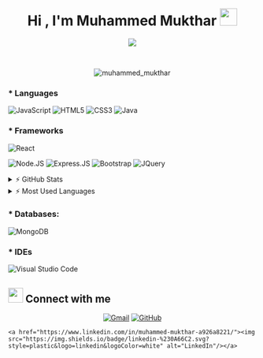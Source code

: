 <h1 align="center">Hi , I'm Muhammed Mukthar <img src="https://media.giphy.com/media/hvRJCLFzcasrR4ia7z/giphy.gif" width="35"></h1>
<p align="center">
  <a href="https://github.com/DenverCoder1/readme-typing-svg"><img src="https://readme-typing-svg.herokuapp.com?lines=Javascript+Developer;Nodejs+Express+Mongodb;Reactjs;DS%20|%20Algorithms%20;Specialist%20on%20Debugging;;Always%20learning%20new%20things&center=true&width=500&height=50"></a>
</p>


<br>

<p align="center"> 
	<img src="https://komarev.com/ghpvc/?username=muhammed-mukthar&label=Profile%20views&color=0e75b6&style=plastic" alt="muhammed_mukthar" /> 
</p>

### * Languages


![JavaScript](https://img.shields.io/badge/JavaScript-F7DF1E?style=plastic&logo=javascript&logoColor=black)
![HTML5](https://img.shields.io/badge/HTML5-E34F26?style=plastic&logo=html5&logoColor=white)
![CSS3](https://img.shields.io/badge/CSS3-1572B6?style=plastic&logo=css3&logoColor=white)
![Java](https://img.shields.io/badge/Java-ED8B00?style=plastic&logo=java&logoColor=white)



### * Frameworks

![React](https://img.shields.io/badge/React-20232A?style=plastic&logo=react&logoColor=61DAFB)

![Node.JS](https://img.shields.io/badge/Node.js-43853D?style=plastic&logo=node.js&logoColor=white)
![Express.JS](https://img.shields.io/badge/Express.js-000000?style=plastic&logo=express&logoColor=white)
![Bootstrap](https://img.shields.io/badge/Bootstrap-563D7C?style=plastic&logo=bootstrap&logoColor=white)
![JQuery](https://img.shields.io/badge/jQuery-0769AD?style=plastic&logo=jquery&logoColor=white)



<details>
  <summary> ⚡ GitHub Stats</summary>
  <img align="left" alt="Andrew's GitHub Stats" src="https://github-readme-stats.vercel.app/api?username=muhammed-mukthar&show_icons=true&hide_border=true" />
</details>


<details>
  <summary> ⚡ Most Used Languages</summary>
<img align="left" alt="Mukthar's GitHub Top Languages" src="https://github-readme-stats.vercel.app/api/top-langs/?username=muhammed-mukthar" />
</details>

### * Databases:

![MongoDB](https://img.shields.io/badge/MongoDB-4EA94B?style=plastic&logo=mongodb&logoColor=white)


### * IDEs

![Visual Studio Code](https://img.shields.io/badge/Visual_Studio_Code-0078D4?style=plastic&logo=visual%20studio%20code&logoColor=white)




</p>

## <img src="https://media.giphy.com/media/iY8CRBdQXODJSCERIr/giphy.gif" width="30px"> Connect with me
<p align="center">
	<a href="mailto:muktharmanaf28@gmail.com"><img img src="https://img.shields.io/badge/gmail-%23EA4335.svg?style=plastic&logo=gmail&logoColor=white" alt="Gmail"/></a>
	<a href="https://github.com/muhammed-mukthar"><img src="https://img.shields.io/badge/github-%23181717.svg?style=plastic&logo=github&logoColor=white" alt="GitHub"/></a>
	
	<a href="https://www.linkedin.com/in/muhammed-mukthar-a926a8221/"><img src="https://img.shields.io/badge/linkedin-%230A66C2.svg?style=plastic&logo=linkedin&logoColor=white" alt="LinkedIn"/></a>
</p>


